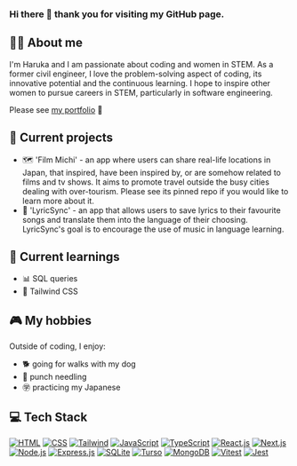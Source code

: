 ### Hi there 👋 thank you for visiting my GitHub page.

## 👩‍💻 About me
I'm Haruka and I am passionate about coding and women in STEM. As a former civil engineer, I love the problem-solving aspect of coding, its innovative potential and the continuous learning.
I hope to inspire other women to pursue careers in STEM, particularly in software engineering.

Please see [my portfolio](https://haruka-ogino.vercel.app/) 🙂

## 🔧 Current projects
- 🗺️ 'Film Michi' - an app where users can share real-life locations in Japan, that inspired, have been inspired by, or are somehow related to films and tv shows. It aims to promote travel outside the busy cities dealing with over-tourism. Please see its pinned repo if you would like to learn more about it.
- 🎼 'LyricSync' - an app that allows users to save lyrics to their favourite songs and translate them into the language of their choosing. LyricSync's goal is to encourage the use of music in language learning.

## 🌱 Current learnings
- 📊 SQL queries
- 🎨 Tailwind CSS

## 🎮 My hobbies
Outside of coding, I enjoy:
- 🐕 going for walks with my dog
- 🧶 punch needling
- ㊫ practicing my Japanese

## 💻 Tech Stack
[![HTML](https://img.shields.io/badge/HTML-1D635B?style=fflat-square&logo=html5&logoColor=white)](https://www.w3.org/html/)
[![CSS](https://img.shields.io/badge/CSS-1D635B?&style=fflat-square&logo=css3&logoColor=white)](https://www.w3.org/css/)
[![Tailwind](https://img.shields.io/badge/Tailwind_CSS-1D635B?style=fflat-square&logo=tailwind-css&logoColor=white)](https://tailwindcss.com/)
[![JavaScript](https://img.shields.io/badge/JavaScript-1D635B?style=fflat-square&logo=javascript&logoColor=white)](https://developer.mozilla.org/en-US/docs/Web/JavaScript)
[![TypeScript](https://img.shields.io/badge/TypeScript-1D635B?style=fflat-square&logo=typescript&logoColor=white)](https://www.typescriptlang.org/)
[![React.js](https://img.shields.io/badge/React-1D635B?style=fflat-square&logo=react&logoColor=white)](https://reactjs.org/)
[![Next.js](https://img.shields.io/badge/Next.js-1D635B?style=fflat-square&logo=nextdotjs&logoColor=white)](https://nextjs.org/)
[![Node.js](https://img.shields.io/badge/Node.js-1D635B?style=fflat-square&logo=node.js&logoColor=white)](https://nodejs.org/)
[![Express.js](https://img.shields.io/badge/Express-1D635B?style=fflat-square&logo=express&logoColor=white)](https://expressjs.com/)
[![SQLite](https://img.shields.io/badge/SQLite-1D635B?style=fflat-square&logo=sqlite&logoColor=white)](https://www.sqlite.org/)
[![Turso](https://img.shields.io/badge/Turso-1D635B?style=fflat-square&logo=turso&logoColor=white)](https://turso.tech/)
[![MongoDB](https://img.shields.io/badge/MongoDB-1D635B?style=fflat-square&logo=mongodb&logoColor=white)](https://www.mongodb.com/)
[![Vitest](https://img.shields.io/badge/Vitest-1D635B?style=fflat-square&logo=vite&logoColor=white)](https://vitest.dev/)
[![Jest](https://img.shields.io/badge/Jest-1D635B?style=fflat-square&logo=Jest&logoColor=white)](https://jestjs.io/)
